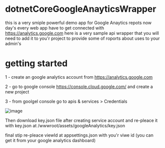 # dotnetCoreGoogleAnayticsWrapper
this is a very smiple powerful demo app for Google Anaytics repots 
now day's every web app have to get connected with https://analytics.google.com
here is a very sample api wrapper that you will need to add it to you'r project to provide some of roports about uses to your admin's 
# getting started 
1 - create an google analytics account from https://analytics.google.com

2 - go to google console https://console.cloud.google.com/ and create a new  project 

3 - from goolgel console go to apis & services > Credentials


![image](https://user-images.githubusercontent.com/19466994/182035729-96a16f01-46d5-4bba-817d-bf4bb9df0277.png)

Then download key.json file after creating service account and re-pleace it with key.json at /wwwroot/assets/googleAnalytics/key.json

final stip re-pleace viewId at appsettings.json with you'r viwe id (you can get it from your google analytics dashboard)
